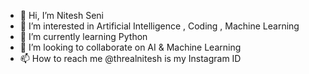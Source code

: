 - 👋 Hi, I’m Nitesh Seni
- 👀 I’m interested in Artificial Intelligence , Coding , Machine Learning 
- 🌱 I’m currently learning Python
- 💞️ I’m looking to collaborate on AI & Machine Learning
- 📫 How to reach me @threalnitesh is my Instagram ID

<!---
threalMonkey-D-Luffy/threalMonkey-D-Luffy is a ✨ special ✨ repository because its `README.md` (this file) appears on your GitHub profile.
You can click the Preview link to take a look at your changes.
--->
